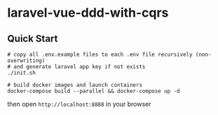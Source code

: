 # laravel-vue-ddd-with-cqrs
## Quick Start
```
# copy all .env.example files to each .env file recursively (non-overwriting)
# and generate laravel app key if not exists
./init.sh

# build docker images and launch containers
docker-compose build --parallel && docker-compose up -d
```
then open `http://localhost:8888` in your browser
